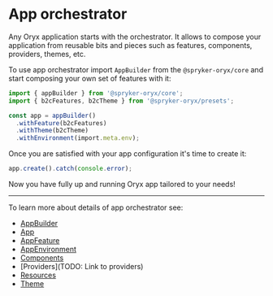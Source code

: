 # App orchestrator

Any Oryx application starts with the orchestrator.
It allows to compose your application from reusable bits and pieces such as
features, components, providers, themes, etc.

To use app orchestrator import `AppBuilder` from the `@spryker-oryx/core` and
start composing your own set of features with it:

```ts
import { appBuilder } from '@spryker-oryx/core';
import { b2cFeatures, b2cTheme } from '@spryker-oryx/presets';

const app = appBuilder()
  .withFeature(b2cFeatures)
  .withTheme(b2cTheme)
  .withEnvironment(import.meta.env);
```

Once you are satisfied with your app configuration it's time to create it:

```ts
app.create().catch(console.error);
```

Now you have fully up and running Oryx app tailored to your needs!

---

To learn more about details of app orchestrator see:

- [AppBuilder](/docs/drafts/app-orchestrator/app-builder.md)
- [App](/docs/drafts/app-orchestrator/app.md)
- [AppFeature](/docs/drafts/app-orchestrator/app-feature.md)
- [AppEnvironment](/docs/drafts/app-orchestrator/app-environment.md)
- [Components](/docs/drafts/components/index.md)
- [Providers](TODO: Link to providers)
- [Resources](/docs/drafts/app-orchestrator/resources.md)
- [Theme](/docs/drafts/theme/configuration.md)
